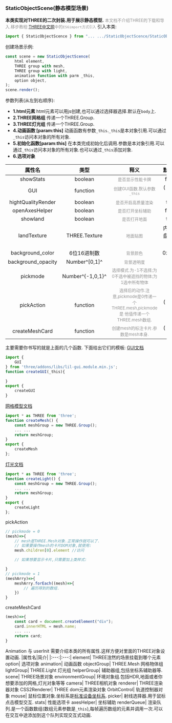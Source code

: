 ### StaticObjectScene(静态模型场景)
**本类实现对THREE的二次封装.用于展示静态模型.**
<font color='#909090' size=2>本文档不介绍THREE的下载和导入.移步教程:[THREE中文网](http://www.webgl3d.cn/pages/cd35b2/)中的`ES6import方式引入`</font>
引入本类:
```javascript
import { StaticObjectScence } from "... .../StaticObjectScence/StaticObjectScence.js"
```

创建场景示例:
```javascript
const scene = new StaticObjectScence(
    html element,
    THREE group with mesh, 
    THREE group with light, 
    animation function with parm _this, 
    option object,
);
scene.render();
```

参数列表(从左到右顺序):
* **1.html元素**
html元素可以用js创建,也可以通过选择器选择.默认在`body`上.
* **2.THREE网格组**
传递一个THREE.Group.
* **3.THREE灯光组**
传递一个THREE.Group.
* **4.动画函数 [param:this]**
动画函数有参数`_this`.`_this`是本对象引用.可以通过`_this`访问本对象的所有对象.
* **5.初始化函数[param:this]**
    在本类完成初始化后调用.参数是本对象引用.可以通过`_this`访问本对象的所有对象.也可以通过`_this`添加对象.
* **6.选项对象**

|       属性名       |       类型       |                                                            释义                                                            |   默认值   |
| :----------------: | :--------------: | :------------------------------------------------------------------------------------------------------------------------: | :--------: |
|     showStats      |     boolean      |                                    <font color='#909090' size=2>是否显示性能卡牌</font>                                    |   false    |
|        GUI         |     function     |                              <font color='#909090' size=2>创建GUI函数.默认参数`_this`</font>                               | ( ) => { } |
| hightQualityRender |     boolean      |                                   <font color='#909090' size=2>是否开启高质量渲染</font>                                   |    true    |
|   openAxesHelper   |     boolean      |                                    <font color='#909090' size=2>是否打开坐标辅助</font>                                    |   false    |
|      showland      |     boolean      |                                      <font color='#909090' size=2>是否打开地面</font>                                      |    true    |
|    landTexture     |  THREE.Texture   |                                        <font color='#909090' size=2>地面贴图</font>                                        | 内置棋盘格贴图 |
|  background_color  |   6位16进制数    |                                        <font color='#909090' size=2>背景颜色</font>                                        |  0xffffff  |
| background_opacity |  Number^[0,1]^   |                                       <font color='#909090' size=2>背景透明度</font>                                       |     0      |
|      pickmode      | Number^{-1,0,1}^ |               <font color='#909090' size=2>选择模式.为-1不选择;为0不选中被遮挡的物体;为1选中所有物体</font>                |     0      |
|     pickAction     |     function     | <font color='#909090' size=2>选择后的动作.注意,pickmode是0传递一个THREE.mesh,pickmode是 他值传递一个THREE.mesh数组.</font> | ( ) => { } |
|   createMeshCard   |     function     |                           <font color='#909090' size=2>创建mesh的标注卡片.参数是mesh本身.</font>                           | ( ) => { } |
        
主要需要你书写的就是上面的几个函数.
下面给出它们的模板:
[GUI文档](http://www.webgl3d.cn/pages/5005d5/)
```javascript
import {
    GUI
} from 'three/addons/libs/lil-gui.module.min.js';
function createGUI(_this){
    
}
export {
    createGUI
}
```
[网格模型文档](http://www.webgl3d.cn/pages/2e5d69/)
```javascript
import * as THREE from 'three';
function createMesh() {
    const meshGroup = new THREE.Group();
    ... ...
    return meshGroup;
}
export {
    createMesh
};
```
[灯光文档](http://www.webgl3d.cn/pages/b9504a/)
```javascript
import * as THREE from 'three';
function createLight() {
    const meshGroup = new THREE.Group();
    ... ...
    return meshGroup;
}
export {
    createLight
};
```
pickAction
```javascript
// pickmode = 0
(mesh)=>{
    // mesh是THREE.Mesh对象.正常操作就可以了.
    // 如果要操作mesh的卡片DOM对象,就使用:
    mesh.children[0].element //访问

    // 如果想要显示卡片,只需要加上类样式:

}
// pickmode = 1
(meshArry)=>{
    meshArry.forEach((mesh)=>{
        // 遍历得到的数组.
    })
}
```
createMeshCard
```javascript
(mesh)=>{
    const card = document.createElement("div");
    card.innerHTML = mesh.name;
    ... ...
    return card;
}
```

Animation 与 userInit
需要介绍本类的所有属性.这样方便对里面的THREE对象设置动画.
|属性名|简介|
|:---:|:---:|
element| THREE渲然的场景挂载到哪个元素
option| 选项对象
animation|  动画函数
objectGroup|   THREE.Mesh 网格物体组
lightGroup| THREE.Light 灯光组
helperGroup|    辅助器组,包括坐标系辅助器等.
scene|    THREE场景对象
environmentGroup| 环境对象组.包括HDR,地面或者你想要添加的网格,灯光对象等等
camera| THREE相机对象
renderer| THREE渲染器对象
CSS2Renderer| THREE dom元素渲染对象
OrbitControl| 轨道控制器对象
mouse| 鼠标位置对象.坐标系是[标准设备坐标系](http://www.webgl3d.cn/pages/41d16d/).
picker| 射线选择器.用于鼠标点击模型交互.
stats| 性能选项卡
axesHelper| 坐标辅助
renderQueue| 渲染队列.是一个函数数组(数组元素参数是`_this`),每帧遍历数组的元素并调用一次.可以在交互中途添加到这个队列实现交互式动画.




